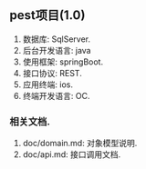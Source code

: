 ## pest项目(1.0)
1. 数据库: SqlServer.
1. 后台开发语言: java
1. 使用框架: springBoot.
1. 接口协议: REST.
1. 应用终端: ios.
1. 终端开发语言: OC.

### 相关文档.
1. doc/domain.md: 对象模型说明.
1. doc/api.md: 接口调用文档.



